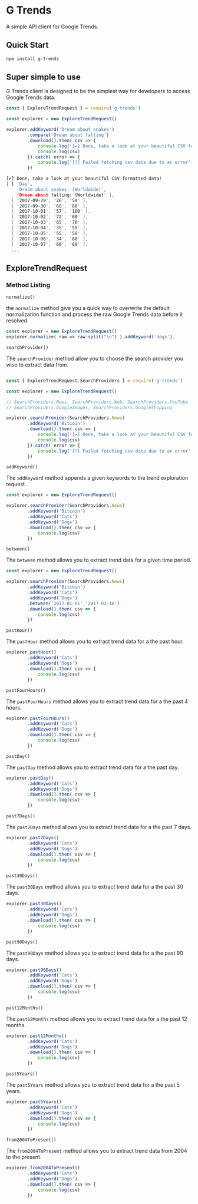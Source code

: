 # G Trends
A simple API client for Google Trends.

## Quick Start
```sh
npm install g-trends
```

## Super simple to use
G Trends client is designed to be the simplest way for developers to access Google Trends data.

```js
const { ExploreTrendRequest } = require('g-trends')

const explorer = new ExploreTrendRequest()

explorer.addKeyword('Dream about snakes')
        .compare('Dream about falling')
        .download().then( csv => {
            console.log('[✔] Done, take a look at your beautiful CSV formatted data!')
            console.log(csv)
        }).catch( error => {
            console.log('[!] Failed fetching csv data due to an error',error)
        })
```

```sh
[✔] Done, take a look at your beautiful CSV formatted data!
[ [ 'Day',
    'Dream about snakes: (Worldwide)',
    'Dream about falling: (Worldwide)' ],
  [ '2017-09-29', '26', '58' ],
  [ '2017-09-30', '68', '88' ],
  [ '2017-10-01', '57', '100' ],
  [ '2017-10-02', '72', '60' ],
  [ '2017-10-03', '65', '70' ],
  [ '2017-10-04', '35', '55' ],
  [ '2017-10-05', '55', '58' ],
  [ '2017-10-06', '34', '80' ],
  [ '2017-10-07', '66', '69' ],
  ...
```

## ExploreTrendRequest

### Method Listing

`normalize()`

the `normalize` method give you a quick way to overwrite the default normalization function and process the raw Google Trends data before it resolved.

```js
const explorer = new ExploreTrendRequest()
explorer.normalize( raw => raw.split("\n") ).addKeyword('dogs').
```

`searchProvider()`

The `searchProvider` method allow you to choose the search provider you wise to extract data from.

```js

const { ExploreTrendRequest,SearchProviders } = require('g-trends')

const explorer = new ExploreTrendRequest()

// SearchProviders.News, SearchProviders.Web, SearchProviders.YouTube
// SearchProviders.GoogleImages, SearchProviders.GoogleShopping

explorer.searchProvider(SearchProviders.News)
        .addKeyword('Bitcoin')
        .download().then( csv => {
            console.log('[✔] Done, take a look at your beautiful CSV formatted data!')
            console.log(csv)
        }).catch( error => {
            console.log('[!] Failed fetching csv data due to an error',error)
        })
```

`addKeyword()`

The `addKeyword` method appends a given keywords to the trend exploration request.

```js
const explorer = new ExploreTrendRequest()

explorer.searchProvider(SearchProviders.News)
        .addKeyword('Bitcoin')
        .addKeyword('Cats')
        .addKeyword('Dogs')
        .download().then( csv => {
            console.log(csv)
        })
```

`between()`

The `between` method allows you to extract trend data for a given time period.

```js
const explorer = new ExploreTrendRequest()

explorer.searchProvider(SearchProviders.News)
        .addKeyword('Bitcoin')
        .addKeyword('Cats')
        .addKeyword('Dogs')
        .between('2017-01-01','2017-01-10')
        .download().then( csv => {
            console.log(csv)
        })
```

`pastHour()`

The `pastHour` method allows you to extract trend data for a the past hour.

```js
explorer.pastHour()
        .addKeyword('Cats')
        .addKeyword('Dogs')
        .download().then( csv => {
            console.log(csv)
        })
```

`pastFourHours()`

The `pastFourHours` method allows you to extract trend data for a the past 4 hours.

```js
explorer.pastFourHours()
        .addKeyword('Cats')
        .addKeyword('Dogs')
        .download().then( csv => {
            console.log(csv)
        })
```


`pastDay()`

The `pastDay` method allows you to extract trend data for a the past day.

```js
explorer.pastDay()
        .addKeyword('Cats')
        .addKeyword('Dogs')
        .download().then( csv => {
            console.log(csv)
        })
```

`past7Days()`

The `past7Days` method allows you to extract trend data for a the past 7 days.

```js
explorer.past7Days()
        .addKeyword('Cats')
        .addKeyword('Dogs')
        .download().then( csv => {
            console.log(csv)
        })
```

`past30Days()`

The `past30Days` method allows you to extract trend data for a the past 30 days.

```js
explorer.past30Days()
        .addKeyword('Cats')
        .addKeyword('Dogs')
        .download().then( csv => {
            console.log(csv)
        })
```

`past90Days()`

The `past90Days` method allows you to extract trend data for a the past 90 days.

```js
explorer.past90Days()
        .addKeyword('Cats')
        .addKeyword('Dogs')
        .download().then( csv => {
            console.log(csv)
        })
```

`past12Months()`

The `past12Months` method allows you to extract trend data for a the past 12 months.

```js
explorer.past12Months()
        .addKeyword('Cats')
        .addKeyword('Dogs')
        .download().then( csv => {
            console.log(csv)
        })
```

`past5Years()`

The `past5Years` method allows you to extract trend data for a the past 5 years.

```js
explorer.past5Years()
        .addKeyword('Cats')
        .addKeyword('Dogs')
        .download().then( csv => {
            console.log(csv)
        })
```

`from2004ToPresent()`

The `from2004ToPresent` method allows you to extract trend data from 2004 to the present.

```js
explorer.from2004ToPresent()
        .addKeyword('Cats')
        .addKeyword('Dogs')
        .download().then( csv => {
            console.log(csv)
        })
```
